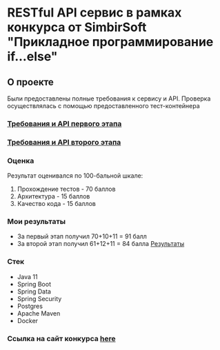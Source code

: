 # RESTful API сервис в рамках конкурса от SimbirSoft "Прикладное программирование if...else"
## О проекте
Были предоставлены полные требования к сервису и API. Проверка осуществлялась с помощью предоставленного тест-контейнера
### [Требования и API первого этапа](docs/Задание-Этап-1.pdf) 
### [Требования и API второго этапа](docs/Задание-Этап-2.pdf)
### Оценка
Результат оценивался по 100-бальной шкале:
1. Прохождение тестов - 70 баллов
2. Архитектура - 15 баллов
3. Качество кода - 15 баллов
### Мои результаты
- За первый этап получил 70+10+11 = 91 балл
- За второй этап получил 61+12+11 = 84 балла
[Результаты](docs/Результаты.png)
### Стек
- Java 11
- Spring Boot
- Spring Data
- Spring Security
- Postgres
- Apache Maven
- Docker
### Ссылка на сайт конкурса [here](https://challenge.braim.org/it-planet/simbirsoft.html)